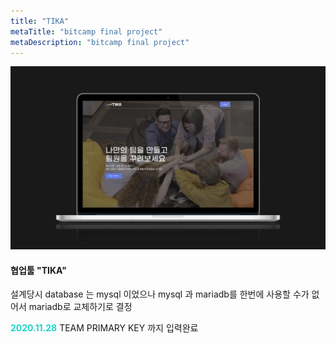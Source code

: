 ```yaml
---
title: "TIKA"
metaTitle: "bitcamp final project"
metaDescription: "bitcamp final project"
---
```

![main Image](herot_1.jpg)

#### 협업툴 "TIKA"

설계당시 database 는 mysql 이었으나 mysql 과 mariadb를 한번에 사용할 수가 없어서 mariadb로 교체하기로 결정

__<span style="color:#1ed3c6">2020.11.28</span>__ TEAM PRIMARY KEY 까지 입력완료

